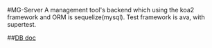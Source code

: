 #MG-Server
  A management tool's backend which using the koa2 framework and ORM is sequelize(mysql).
  Test framework is ava, with supertest.

##[DB doc](https://github.com/bsdfzzzy/MG-Server/blob/master/dbdoc.md)
